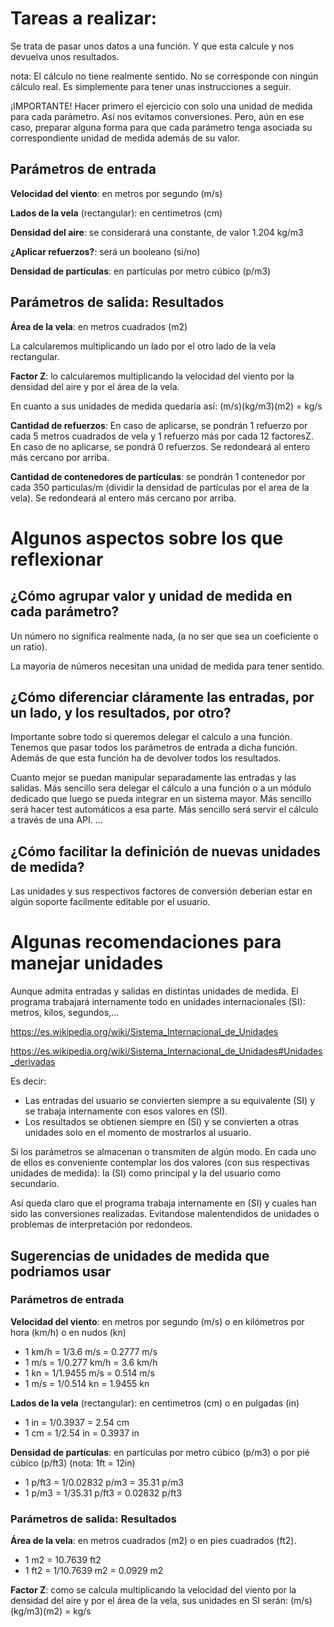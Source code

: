 # Tareas a realizar:

Se trata de pasar unos datos a una función. Y que esta calcule y nos devuelva unos resultados.

nota: El cálculo no tiene realmente sentido. No se corresponde con ningún cálculo real. Es simplemente para tener unas instrucciones a seguir.

¡IMPORTANTE! Hacer primero el ejercicio con solo una unidad de medida para cada parámetro. Así nos evitamos conversiones. Pero, aún en ese caso, preparar alguna forma para que cada parámetro tenga asociada su correspondiente unidad de medida además de su valor.

## Parámetros de entrada

**Velocidad del viento**: en metros por segundo (m/s)

**Lados de la vela** (rectangular): en centimetros (cm)

**Densidad del aire**: se considerará una constante, de valor 1.204 kg/m3

**¿Aplicar refuerzos?**: será un booleano (si/no)

**Densidad de partículas**: en partículas por metro cúbico (p/m3)

## Parámetros de salida: Resultados

**Área de la vela**: en metros cuadrados (m2)

La calcularemos multiplicando un lado por el otro lado de la vela rectangular.

**Factor Z**: lo calcularemos multiplicando la velocidad del viento por la densidad del aire y por el área de la vela.

En cuanto a sus unidades de medida quedaría así: (m/s)(kg/m3)(m2) = kg/s

**Cantidad de refuerzos**: En caso de aplicarse, se pondrán 1 refuerzo por cada 5 metros cuadrados de vela y 1 refuerzo más por cada 12 factoresZ. En caso de no aplicarse, se pondrá 0 refuerzos. Se redondeará al entero más cercano por arriba.

**Cantidad de contenedores de partículas**: se pondrán 1 contenedor por cada 350 particulas/m (dividir la densidad de partículas por el area de la vela). Se redondeará al entero más cercano por arriba.

# Algunos aspectos sobre los que reflexionar

## ¿Cómo agrupar valor y unidad de medida en cada parámetro?

Un número no significa realmente nada, (a no ser que sea un coeficiente o un ratio).

La mayoria de números necesitan una unidad de medida para tener sentido.

## ¿Cómo diferenciar cláramente las entradas, por un lado, y los resultados, por otro?

Importante sobre todo si queremos delegar el calculo a una función. Tenemos que pasar todos los parámetros de entrada a dicha función. Además de que esta función ha de devolver todos los resultados.

Cuanto mejor se puedan manipular separadamente las entradas y las salidas. Más sencillo sera delegar el cálculo a una función o a un módulo dedicado que luego se pueda integrar en un sistema mayor. Más sencillo será hacer test automáticos a esa parte. Más sencillo será servir el cálculo a través de una API. ...

## ¿Cómo facilitar la definición de nuevas unidades de medida?

Las unidades y sus respectivos factores de conversión deberian estar en algún soporte facilmente editable por el usuario.

# Algunas recomendaciones para manejar unidades

Aunque admita entradas y salidas en distintas unidades de medida. El programa trabajará internamente todo en unidades internacionales (SI): metros, kilos, segundos,...

https://es.wikipedia.org/wiki/Sistema_Internacional_de_Unidades

https://es.wikipedia.org/wiki/Sistema_Internacional_de_Unidades#Unidades_derivadas

Es decir:

- Las entradas del usuario se convierten siempre a su equivalente (SI) y se trabaja internamente con esos valores en (SI).
- Los resultados se obtienen siempre en (SI) y se convierten a otras unidades solo en el momento de mostrarlos al usuario.

Si los parámetros se almacenan o transmiten de algún modo. En cada uno de ellos es conveniente contemplar los dos valores (con sus respectivas unidades de medida): la (SI) como principal y la del usuario como secundario.

Así queda claro que el programa trabaja internamente en (SI) y cuales han sido las conversiones realizadas. Evitandose malentendidos de unidades o problemas de interpretación por redondeos.

## Sugerencias de unidades de medida que podriamos usar

### Parámetros de entrada

**Velocidad del viento**: en metros por segundo (m/s) o en kilómetros por hora (km/h) o en nudos (kn)

- 1 km/h = 1/3.6 m/s = 0.2777 m/s
- 1 m/s = 1/0.277 km/h = 3.6 km/h
- 1 kn = 1/1.9455 m/s = 0.514 m/s
- 1 m/s = 1/0.514 kn = 1.9455 kn

**Lados de la vela** (rectangular): en centimetros (cm) o en pulgadas (in)

- 1 in = 1/0.3937 = 2.54 cm
- 1 cm = 1/2.54 in = 0.3937 in

**Densidad de partículas**: en partículas por metro cúbico (p/m3) o por pié cúbico (p/ft3) (nota: 1ft = 12in)

- 1 p/ft3 = 1/0.02832 p/m3 = 35.31 p/m3
- 1 p/m3 = 1/35.31 p/ft3 = 0.02832 p/ft3

### Parámetros de salida: Resultados

**Área de la vela**: en metros cuadrados (m2) o en pies cuadrados (ft2).

- 1 m2 = 10.7639 ft2
- 1 ft2 = 1/10.7639 m2 = 0.0929 m2

**Factor Z**: como se calcula multiplicando la velocidad del viento por la densidad del aire y por el área de la vela, sus unidades en SI serán: (m/s)(kg/m3)(m2) = kg/s
